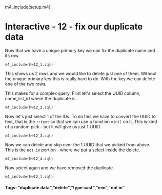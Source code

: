 
m4_include(setup.m4)

# Interactive - 12 - fix our duplicate data

Now that we have a unique primary key we can fix the duplicate name and its row.

```
m4_include(hw12_1.sql)
```

This shows us 2 rows and we would like to delete just one of them.  Without the unique
primary key this is really hard to do.  With the key we can delete one of the two rows.

This makes for a complex query.   First let's select the UUID column, name_list_id
where the duplicate is.


```
m4_include(hw12_2.sql)
```

Now let's just select 1 of the IDs. To do this we have to convert the UUID to text,
that is the `::text` so that we can use a function `min()` on it.  This is kind of
a random pick - but it will give us just 1 UUID.


```
m4_include(hw12_3.sql)
```

Now we can delete and skip over the 1 UUID that we picked from above.  This is
the `not in` portion - where we put a select inside the delete.


```
m4_include(hw12_4.sql)
```

Now select again and we have removed the duplicate.

```
m4_include(hw12_1.sql)
```

#### Tags: "duplicate data","delete","type cast","min","not in"

